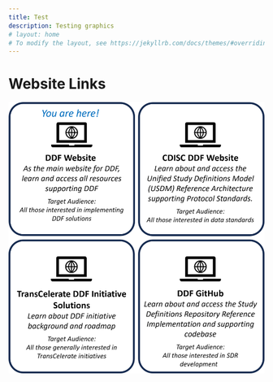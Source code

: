 ```yaml
---
title: Test
description: Testing graphics
# layout: home
# To modify the layout, see https://jekyllrb.com/docs/themes/#overriding-theme-defaults
---
```

# Website Links
<img src="https://github.com/transcelerate/ddf-home/blob/main/media/images/Website%20Links.png" usemap="#image-map">

<!--map name="image-map"-->
  <!--area target="" alt="DDF Website" title="DDF Website" href="https://transcelerate.github.io/ddf-home/" coords="1,3,973,1028" shape="rect"-->
  <!--area target="" alt="CDISC DDF Website" title="CDISC DDF Website" href="https://www.cdisc.org/ddf" coords="1968,1029,996,3" shape="rect"-->
  <!--area target="" alt="TransCelerate DDF Initiative Solutions" title="TransCelerate DDF Initiative Solutions" href="https://www.transceleratebiopharmainc.com/initiatives/digital-data-flow/" coords="996,2083,3,1049" shape="rect"-->
  <!--area target="" alt="DDF GitHub" title="DDF GitHub" href="https://github.com/transcelerate" coords="1965,2083,999,1050" shape="rect"-->
<!--/map-->
